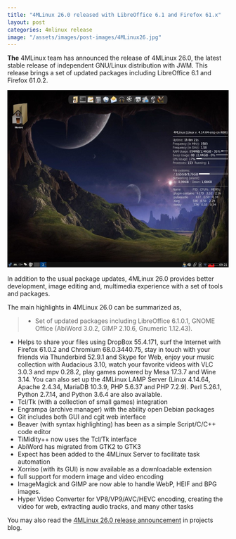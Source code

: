 ```yaml
---
title: "4MLinux 26.0 released with LibreOffice 6.1 and Firefox 61.x"
layout: post
categories: 4mlinux release
image: "/assets/images/post-images/4MLinux26.jpg"
---
```


**The** 4MLinux team has announced the release of 4MLinux 26.0, the latest stable release of independent GNU/Linux distribution with JWM. This release brings a set of updated packages including LibreOffice 6.1 and Firefox 61.0.2. 

![A preview of 4MLinux 26.0](/assets/images/post-images/4MLinux26.jpg)

In addition to the usual package updates, 4MLinux 26.0 provides better development, image editing and, multimedia experience with a set of tools and packages.

The main highlights in 4MLinux 26.0 can be summarized as,
> - Set of updated packages including LibreOffice 6.1.0.1, GNOME Office (AbiWord 3.0.2, GIMP 2.10.6, Gnumeric 1.12.43).
- Helps to share your files using DropBox 55.4.171, surf the Internet with Firefox 61.0.2 and Chromium 68.0.3440.75, stay in touch with your friends via Thunderbird 52.9.1 and Skype for Web, enjoy your music collection with Audacious 3.10, watch your favorite videos with VLC 3.0.3 and mpv 0.28.2, play games powered by Mesa 17.3.7 and Wine 3.14. You can also set up the 4MLinux LAMP Server (Linux 4.14.64, Apache 2.4.34, MariaDB 10.3.9, PHP 5.6.37 and PHP 7.2.9). Perl 5.26.1, Python 2.7.14, and Python 3.6.4 are also available.
- Tcl/Tk (with a collection of small games) integration
- Engrampa (archive manager) with the ability open Debian packages
- Git includes both GUI and cgit web interface
- Beaver (with syntax highlighting) has been as a simple Script/C/C++ code editor
- TiMidity++ now uses the Tcl/Tk interface 
- AbiWord has migrated from GTK2 to GTK3
- Expect has been added to the 4MLinux Server to facilitate task automation
- Xorriso (with its GUI) is now available as a downloadable extension
- full support for modern image and video encoding
- ImageMagick and GIMP are now able to handle WebP, HEIF and BPG images. 
- Hyper Video Converter for VP8/VP9/AVC/HEVC encoding, creating the video for web, extracting audio tracks, and many other tasks

You may also read the [4MLinux 26.0 release announcement](http://4mlinux-releases.blogspot.com/2018/09/4mlinux-260-stable-released_1.html) in projects blog.